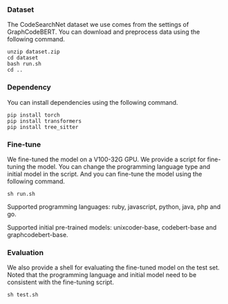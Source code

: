 ### Dataset
The CodeSearchNet dataset we use comes from the settings of GraphCodeBERT. 
You can download and preprocess data using the following command.
```shell
unzip dataset.zip
cd dataset
bash run.sh 
cd ..
```
### Dependency
You can install dependencies using the following command.
```shell
pip install torch
pip install transformers
pip install tree_sitter
```
### Fine-tune
We fine-tuned the model on a V100-32G GPU. We provide a script for fine-tuning the model. 
You can change the programming language type and initial model in the script. 
And you can fine-tune the model using the following command.
```shell
sh run.sh
```
Supported programming languages: ruby, javascript, python, java, php and go.

Supported initial pre-trained models: unixcoder-base, codebert-base and graphcodebert-base.
### Evaluation
We also provide a shell for evaluating the fine-tuned model on the test set. 
Noted that the programming language and initial model need to be consistent with the fine-tuning script.
```shell
sh test.sh
```